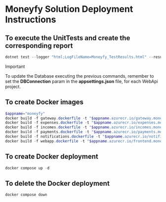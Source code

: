 # Moneyfy Solution Deployment Instructions

## To execute the UnitTests and create the corresponding report
```powershell
dotnet test --logger "html;LogFileName=Moneyfy_TestResults.html" --results-directory ./UnitTests/Reports/
```

> [!IMPORTANT]
> To update the Database executing the previous commands, remember to set the **DBConnection** param in the **appsettings.json** file, for each WebApi project. 
> 

## To create Docker images
```powershell
$appname="moneyfy"
docker build -f gateway.dockerfile -t "$appname.azurecr.io/gateway.moneyfy.webapi:latest" .
docker build -f expenses.dockerfile -t "$appname.azurecr.io/expenses.moneyfy.webapi:latest" .
docker build -f incomes.dockerfile -t "$appname.azurecr.io/incomes.moneyfy.webapi:latest" .
docker build -f payments.dockerfile -t "$appname.azurecr.io/payments.moneyfy.webapi:latest" .
docker build -f notifications.dockerfile -t "$appname.azurecr.io/notifications.moneyfy.webapi:latest" .
docker build -f webapp.dockerfile -t "$appname.azurecr.io/frontend.moneyfy.webapp:latest" .
```

## To create Docker deployment
```powershell
docker compose up -d
```

## To delete the Docker deployment
```powershell
docker compose down
```
